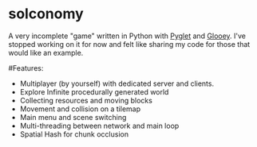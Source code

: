 # solconomy
A very incomplete "game" written in Python with [Pyglet](http://pyglet.org/) and [Glooey](https://github.com/kxgames/glooey). I've stopped working on it for now and felt like sharing my code for those that would like an example.

#Features:

* Multiplayer (by yourself) with dedicated server and clients.
* Explore Infinite procedurally generated world
* Collecting resources and moving blocks
* Movement and collision on a tilemap
* Main menu and scene switching
* Multi-threading between network and main loop
* Spatial Hash for chunk occlusion
